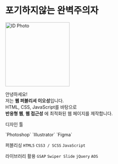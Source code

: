 # 포기하지않는 완벽주의자

<img src="https://github.com/user-attachments/assets/9ceb2541-cbae-4082-be50-44918069229a" alt="ID Photo" style="width: 200px;"/>

안녕하세요!  
저는 **웹 퍼블리셔 이오성**입니다.  
HTML, CSS, JavaScript를 바탕으로 <br>
**반응형 웹**, **웹 접근성** 에 최적화된 웹 페이지를 제작합니다.

<p style="display: block;">디자인 툴</p>
`Photoshop`
`Illustrator`
`Figma`

퍼블리싱
`HTML5`
`CSS3 / SCSS`
`JavaScript`

라이브러리 활용
`GSAP`
`Swiper Slide`
`jQuery`
`AOS`
